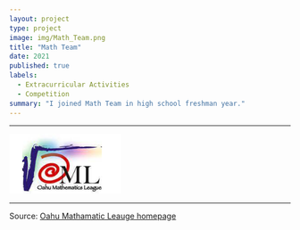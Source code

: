 ```yaml
---
layout: project
type: project
image: img/Math_Team.png
title: "Math Team"
date: 2021
published: true
labels:
  - Extracurricular Activities
  - Competition
summary: "I joined Math Team in high school freshman year."
---
```


<hr>
<img width="200px" 
     class="rounded float-start pe-4" 
     src="../img/Math_Team.png" >



	
<hr>

Source: [Oahu Mathamatic Leauge homepage]([https://www.soinc.org](https://www.oahumath.org/home))
